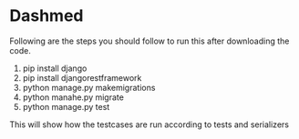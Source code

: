 # Dashmed

Following are the steps you should follow to run this after downloading the code.
1. pip install django
2. pip install djangorestframework
3. python manage.py makemigrations
4. python manahe.py migrate
5. python manage.py test

This will show how the testcases are run according to tests and serializers
